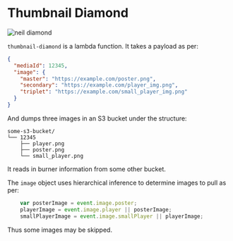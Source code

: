 Thumbnail Diamond
==

![neil diamond](https://i.makeagif.com/media/5-09-2015/zzVqKI.gif)

`thumbnail-diamond` is a lambda function. It takes a payload as per:

```json
{
  "mediaId": 12345,
  "image": {
    "master": "https://example.com/poster.png",
    "secondary": "https://example.com/player_img.png",
    "triplet": "https://example.com/small_player_img.png"
  }
}
```

And dumps three images in an S3 bucket under the structure:

```
some-s3-bucket/
└── 12345
    ├── player.png
    ├── poster.png
    └── small_player.png
```

It reads in burner information from some other bucket.

The `image` object uses hierarchical inference to determine images to pull as per:

```javascript
    var posterImage = event.image.poster;
    playerImage = event.image.player || posterImage;
    smallPlayerImage = event.image.smallPlayer || playerImage;
```

Thus some images may be skipped.
